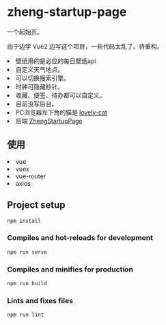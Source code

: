 # zheng-startup-page

一个起始页。

由于边学 Vue2 边写这个项目，一些代码太乱了。待重构。

<li> 壁纸用的是必应的每日壁纸api
<li> 自定义天气地点。
<li> 可以切换搜索引擎。
<li> 时钟可隐藏秒针。
<li> 收藏、便签、待办都可以自定义。
<li> 目前没写后台。
<li> PC浏览器左下角的猫是 <a href="https://github.com/zhanyuzhang/lovely-cat">lovely-cat</a>
<li> 后端 <a href="https://github.com/ChenzDNA/ZhengStartupPage">ZhengStartupPage</a>


## 使用

<li> vue
<li> vuex
<li> vue-router
<li> axios

## Project setup
```
npm install
```

### Compiles and hot-reloads for development
```
npm run serve
```

### Compiles and minifies for production
```
npm run build
```

### Lints and fixes files
```
npm run lint
```
